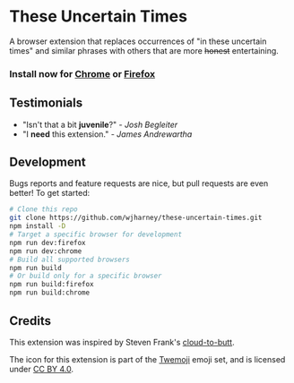 # These Uncertain Times

A browser extension that replaces occurrences of "in these uncertain times" and similar phrases with others that are more ~~honest~~ entertaining.

### Install now for **[Chrome](https://chrome.google.com/webstore/detail/these-uncertain-times/lemhphkoagocfbgnafiiiolgicldhmcf)** or **[Firefox](https://addons.mozilla.org/en-US/firefox/addon/these-uncertain-times/)**

## Testimonials

- "Isn't that a bit **juvenile**?" - _Josh Begleiter_
- "I **need** this extension." - _James Andrewartha_

## Development

Bugs reports and feature requests are nice, but pull requests are even better! To get started:

```sh
# Clone this repo
git clone https://github.com/wjharney/these-uncertain-times.git
npm install -D
# Target a specific browser for development
npm run dev:firefox
npm run dev:chrome
# Build all supported browsers
npm run build
# Or build only for a specific browser
npm run build:firefox
npm run build:chrome
```

## Credits

This extension was inspired by Steven Frank's [cloud-to-butt](https://github.com/panicsteve/cloud-to-butt).

The icon for this extension is part of the [Twemoji](https://twemoji.twitter.com/) emoji set, and is licensed under [CC BY 4.0](https://creativecommons.org/licenses/by/4.0/).
